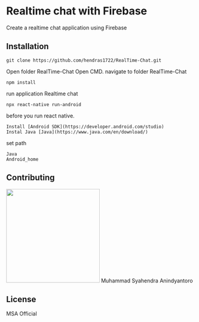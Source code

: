 # Realtime chat with Firebase

Create a realtime chat application using Firebase

## Installation

``` 
git clone https://github.com/hendras1722/RealTime-Chat.git
```

Open folder RealTime-Chat
Open CMD. navigate to folder RealTime-Chat

```
npm install
```

run application Realtime chat

```
npx react-native run-android
```

before you run react native. 
```
Install [Android SDK](https://developer.android.com/studio)
Instal Java [Java](https://www.java.com/en/download/)
```
set path 
```
Java
Android_home
```
## Contributing
 <img width="250" src="https://avatars1.githubusercontent.com/u/57746184?s=460&u=bfc9704fd2e0f0bdcc060e68bab55191658613c3&v=4"> 
Muhammad Syahendra Anindyantoro


## License
MSA Official

